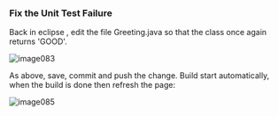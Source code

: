 ### Fix the Unit Test Failure

Back in eclipse , edit the file Greeting.java so that the class once again returns 'GOOD'.

![image083](https://user-images.githubusercontent.com/558905/37422443-7ca46748-2791-11e8-972b-4352309bc14b.png)

As above, save, commit and push the change. Build start automatically, when the build is done then refresh the page:

![image085](https://user-images.githubusercontent.com/558905/37422445-7cc69d36-2791-11e8-8ff9-f4890dcc6213.jpg)
